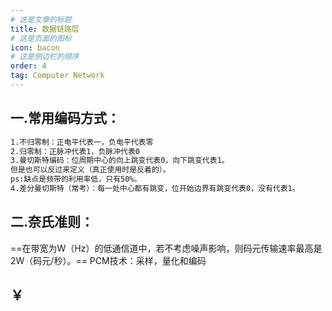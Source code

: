 ```yaml
---
# 这是文章的标题
title: 数据链路层
# 这是页面的图标
icon: bacon
# 这是侧边栏的顺序
order: 4
tag: Computer Network
---
```

## 一.常用编码方式：
```bash
1.不归零制：正电平代表一，负电平代表零
2.归零制：正脉冲代表1，负脉冲代表0
3.曼切斯特编码：位周期中心的向上跳变代表0，向下跳变代表1。
但是也可以反过来定义（真正使用时是反着的）。
ps:缺点是频带的利用率低，只有50%。
4.差分曼切斯特（常考）：每一处中心都有跳变，位开始边界有跳变代表0，没有代表1。
```
## 二.奈氏准则：
==在带宽为W（Hz）的低通信道中，若不考虑噪声影响，则码元传输速率最高是2W（码元/秒）。==
PCM技术：采样，量化和编码

## ￥